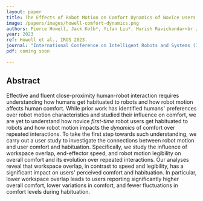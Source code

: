 ```yaml
---
layout: paper
title: The Effects of Robot Motion on Comfort Dynamics of Novice Users in Close-Proximity Human-Robot Interaction
image: /papers/images/howell-comfort-dynamics.png
authors: Pierce Howell, Jack Kolb*, Yifan Liu*, Harish Ravichandar<br />(* equal contribution)
year: 2023
ref: Howell et al., IROS 2023.
journal: "International Conference on Intelligent Robots and Systems (IROS)"
pdf: coming soon

---
```


## Abstract

Effective and fluent close-proximity human-robot interaction requires understanding how humans get habituated to robots and how robot motion affects human comfort.  While prior work has identified humans' preferences over robot motion characteristics and studied their influence on comfort, we are yet to understand how novice _first-time_ robot users get habituated to robots and how robot motion impacts the _dynamics_ of comfort over repeated interactions. To take the first step towards such understanding, we carry out a user study to investigate the connections between robot motion and user comfort and habituation. Specifically, we study the influence of workspace overlap, end-effector speed, and robot motion legibility on overall comfort and its evolution over repeated interactions. Our analyses reveal that workspace overlap, in contrast to speed and legibility, has a significant impact on users' perceived comfort and habituation. In particular, lower workspace overlap leads to users reporting significantly higher overall comfort, lower variations in comfort, and fewer fluctuations in comfort levels during habituation.
